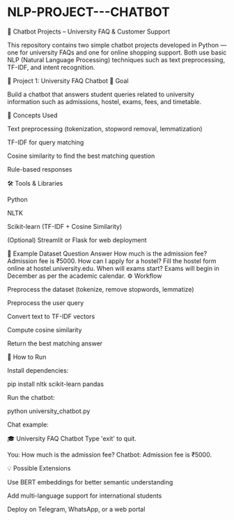 # NLP-PROJECT---CHATBOT

🤖 Chatbot Projects – University FAQ & Customer Support

This repository contains two simple chatbot projects developed in Python — one for university FAQs and one for online shopping support.
Both use basic NLP (Natural Language Processing) techniques such as text preprocessing, TF-IDF, and intent recognition.

📘 Project 1: University FAQ Chatbot
🎯 Goal

Build a chatbot that answers student queries related to university information such as admissions, hostel, exams, fees, and timetable.

🔑 Concepts Used

Text preprocessing (tokenization, stopword removal, lemmatization)

TF-IDF for query matching

Cosine similarity to find the best matching question

Rule-based responses

🛠️ Tools & Libraries

Python

NLTK

Scikit-learn (TF-IDF + Cosine Similarity)

(Optional) Streamlit or Flask for web deployment

🧠 Example Dataset
Question	Answer
How much is the admission fee?	Admission fee is ₹5000.
How can I apply for a hostel?	Fill the hostel form online at hostel.university.edu.
When will exams start?	Exams will begin in December as per the academic calendar.
⚙️ Workflow

Preprocess the dataset (tokenize, remove stopwords, lemmatize)

Preprocess the user query

Convert text to TF-IDF vectors

Compute cosine similarity

Return the best matching answer

🚀 How to Run

Install dependencies:

pip install nltk scikit-learn pandas


Run the chatbot:

python university_chatbot.py


Chat example:

🎓 University FAQ Chatbot
Type 'exit' to quit.

You: How much is the admission fee?
Chatbot: Admission fee is ₹5000.

💡 Possible Extensions

Use BERT embeddings for better semantic understanding

Add multi-language support for international students

Deploy on Telegram, WhatsApp, or a web portal
